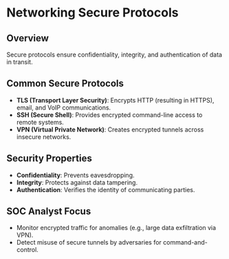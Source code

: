 # Networking Secure Protocols

## Overview
Secure protocols ensure confidentiality, integrity, and authentication of data in transit.

## Common Secure Protocols
- **TLS (Transport Layer Security)**: Encrypts HTTP (resulting in HTTPS), email, and VoIP communications.
- **SSH (Secure Shell)**: Provides encrypted command-line access to remote systems.
- **VPN (Virtual Private Network)**: Creates encrypted tunnels across insecure networks.

## Security Properties
- **Confidentiality**: Prevents eavesdropping.
- **Integrity**: Protects against data tampering.
- **Authentication**: Verifies the identity of communicating parties.

## SOC Analyst Focus
- Monitor encrypted traffic for anomalies (e.g., large data exfiltration via VPN).
- Detect misuse of secure tunnels by adversaries for command-and-control.
